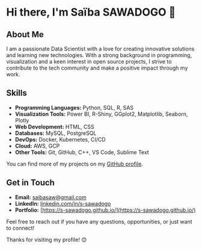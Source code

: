 <!--
# My Awesome GitHub Profile

## Hi there 👋

- 🔭 I’m currently working on ***Building Proxy Indicators about Unscheduled Care deductible from the SNDS databases.***
- 🌱 I’m currently learning DevOPs and LLMs.
- 👯 I’m looking to collaborate on *Data Science Projects.*
- 💬 Ask me about **Data Analysis**, **Data Science** and  **Machine Learning**.
- 📫 How to reach me: saibasaw@gmail.com
- 🌠 Portfolio Website: https://s-sawadogo.github.io/
- 💻 LinkedIn Profile: www.linkedin.com/in/saiba-sawadogo
- 😄 Pronouns: He/Him
- ⚡ Fun fact: **Nothing is impossible to a willing heart!**


## My Tools🧰
![python](https://github.com/user-attachments/assets/d1961f5f-8adc-4bc9-b235-12dec5704059)

![R](https://github.com/user-attachments/assets/3859e775-a681-49b3-b072-d1d9a3603b8d)

![sas](https://github.com/user-attachments/assets/708c74b3-271b-4f9b-a900-3b83be76ca07)

![postgresql](https://github.com/user-attachments/assets/1f31636e-aee4-49c4-94d9-30a41555ebc0)

![power bi](https://github.com/user-attachments/assets/74193f11-3525-47c5-b07c-1ac4ed037aa0)

- Python: [Download here !](https://www.python.org/downloads/)
- R: [Download here !](https://cran.r-project.org/bin/windows/base/)
- SAS: [Download here !](https://www.sas.com/fr_ch/software/software-downloads.html)
- PostgreSQL: [Download here !](https://www.postgresql.org/download/)
- PowerBI: [Download here !](https://www.microsoft.com/fr-fr/power-platform/products/power-bi)

-->

<!--
**s-sawadogo/s-sawadogo** is a ✨ _special_ ✨ repository because its `README.md` (this file) appears on your GitHub profile.

Here are some ideas to get you started:

- 🔭 I’m currently working on ...
- 🌱 I’m currently learning ...
- 👯 I’m looking to collaborate on ...
- 🤔 I’m looking for help with ...
- 💬 Ask me about ...
- 📫 How to reach me: ...
- 😄 Pronouns: ...
- ⚡ Fun fact: ...
-->


<!--
-->
# Hi there, I'm Saïba SAWADOGO 👋

## About Me

I am a passionate Data Scientist with a love for creating innovative solutions and learning new technologies. With a strong background in programming, visualization and a keen interest in open source projects, I strive to contribute to the tech community and make a positive impact through my work.

## Skills

- **Programming Languages:** Python, SQL, R, SAS
- **Visualization Tools:** Power BI, R-Shiny, GGplot2, Matplotlib, Seaborn, Plotly
- **Web Development:** HTML, CSS
- **Databases:** MySQL, PostgreSQL
- **DevOps:** Docker, Kubernetes, CI/CD
- **Cloud:** AWS, GCP
- **Other Tools:** Git, GitHub, C++, VS Code, Sublime Text
<!--
## Projects

Here are some of my notable projects:

1. **Project A** - A brief description of Project A and its features.
2. **Project B** - A brief description of Project B and its features.
3. **Project C** - A brief description of Project C and its features.
-->
You can find more of my projects on my [GitHub profile](https://github.com/s-sawadogo).

## Get in Touch

- **Email:** saibasaw@gmail.com
- **LinkedIn:** [linkedin.com/in/s-sawadogo](https://linkedin.com/in/s-sawadogo)
- **Portfolio:** [https://s-sawadogo.github.io/](https://s-sawadogo.github.io/)

Feel free to reach out if you have any questions, opportunities, or just want to connect!

Thanks for visiting my profile! 😊

